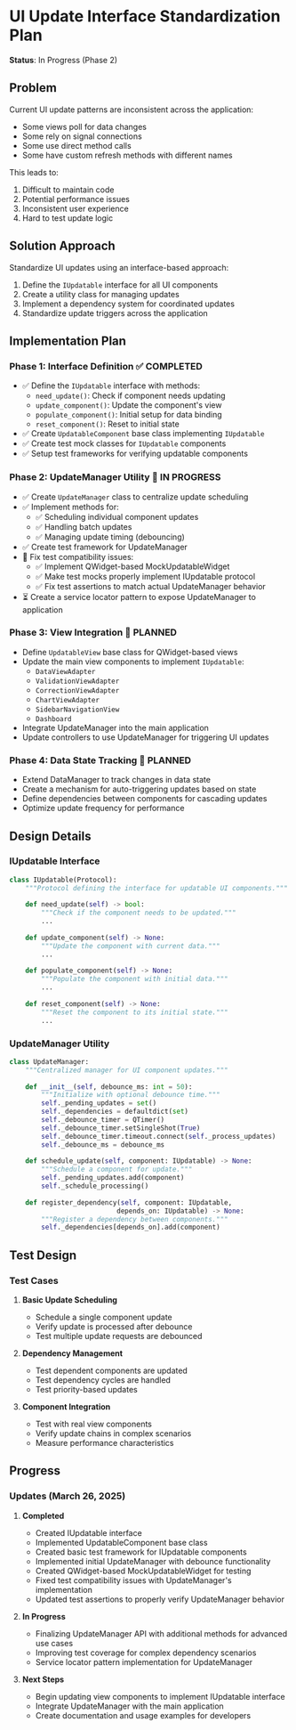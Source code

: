 # UI Update Interface Standardization Plan

**Status**: In Progress (Phase 2)

## Problem

Current UI update patterns are inconsistent across the application:
- Some views poll for data changes
- Some rely on signal connections
- Some use direct method calls
- Some have custom refresh methods with different names

This leads to:
1. Difficult to maintain code
2. Potential performance issues
3. Inconsistent user experience
4. Hard to test update logic

## Solution Approach

Standardize UI updates using an interface-based approach:

1. Define the `IUpdatable` interface for all UI components
2. Create a utility class for managing updates
3. Implement a dependency system for coordinated updates
4. Standardize update triggers across the application

## Implementation Plan

### Phase 1: Interface Definition ✅ COMPLETED
- ✅ Define the `IUpdatable` interface with methods:
  - `need_update()`: Check if component needs updating
  - `update_component()`: Update the component's view
  - `populate_component()`: Initial setup for data binding
  - `reset_component()`: Reset to initial state
- ✅ Create `UpdatableComponent` base class implementing `IUpdatable`
- ✅ Create test mock classes for `IUpdatable` components
- ✅ Setup test frameworks for verifying updatable components

### Phase 2: UpdateManager Utility 🔄 IN PROGRESS
- ✅ Create `UpdateManager` class to centralize update scheduling
- ✅ Implement methods for:
  - ✅ Scheduling individual component updates
  - ✅ Handling batch updates
  - ✅ Managing update timing (debouncing)
- ✅ Create test framework for UpdateManager
- 🔄 Fix test compatibility issues:
  - ✅ Implement QWidget-based MockUpdatableWidget
  - ✅ Make test mocks properly implement IUpdatable protocol
  - ✅ Fix test assertions to match actual UpdateManager behavior
- ⏳ Create a service locator pattern to expose UpdateManager to application

### Phase 3: View Integration 📅 PLANNED
- Define `UpdatableView` base class for QWidget-based views
- Update the main view components to implement `IUpdatable`:
  - `DataViewAdapter`
  - `ValidationViewAdapter`
  - `CorrectionViewAdapter`
  - `ChartViewAdapter`
  - `SidebarNavigationView`
  - `Dashboard`
- Integrate UpdateManager into the main application
- Update controllers to use UpdateManager for triggering UI updates

### Phase 4: Data State Tracking 📅 PLANNED
- Extend DataManager to track changes in data state
- Create a mechanism for auto-triggering updates based on state
- Define dependencies between components for cascading updates
- Optimize update frequency for performance

## Design Details

### IUpdatable Interface

```python
class IUpdatable(Protocol):
    """Protocol defining the interface for updatable UI components."""
    
    def need_update(self) -> bool:
        """Check if the component needs to be updated."""
        ...
        
    def update_component(self) -> None:
        """Update the component with current data."""
        ...
        
    def populate_component(self) -> None:
        """Populate the component with initial data."""
        ...
        
    def reset_component(self) -> None:
        """Reset the component to its initial state."""
        ...
```

### UpdateManager Utility

```python
class UpdateManager:
    """Centralized manager for UI component updates."""
    
    def __init__(self, debounce_ms: int = 50):
        """Initialize with optional debounce time."""
        self._pending_updates = set()
        self._dependencies = defaultdict(set)
        self._debounce_timer = QTimer()
        self._debounce_timer.setSingleShot(True)
        self._debounce_timer.timeout.connect(self._process_updates)
        self._debounce_ms = debounce_ms
        
    def schedule_update(self, component: IUpdatable) -> None:
        """Schedule a component for update."""
        self._pending_updates.add(component)
        self._schedule_processing()
        
    def register_dependency(self, component: IUpdatable, 
                           depends_on: IUpdatable) -> None:
        """Register a dependency between components."""
        self._dependencies[depends_on].add(component)
```

## Test Design

### Test Cases

1. **Basic Update Scheduling**
   - Schedule a single component update
   - Verify update is processed after debounce
   - Test multiple update requests are debounced

2. **Dependency Management**
   - Test dependent components are updated
   - Test dependency cycles are handled
   - Test priority-based updates

3. **Component Integration**
   - Test with real view components
   - Verify update chains in complex scenarios
   - Measure performance characteristics

## Progress

### Updates (March 26, 2025)

1. **Completed**
   - Created IUpdatable interface
   - Implemented UpdatableComponent base class
   - Created basic test framework for IUpdatable components
   - Implemented initial UpdateManager with debounce functionality
   - Created QWidget-based MockUpdatableWidget for testing
   - Fixed test compatibility issues with UpdateManager's implementation
   - Updated test assertions to properly verify UpdateManager behavior

2. **In Progress**
   - Finalizing UpdateManager API with additional methods for advanced use cases
   - Improving test coverage for complex dependency scenarios
   - Service locator pattern implementation for UpdateManager

3. **Next Steps**
   - Begin updating view components to implement IUpdatable interface
   - Integrate UpdateManager with the main application
   - Create documentation and usage examples for developers 